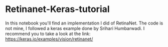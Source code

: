 # Retinanet-Keras-tutorial
In this notebook you'll find an implementation I did of RetinaNet. The code is not mine, I followed a keras example done by Srihari Humbarwadi. I recommend you to take a look at the link: https://keras.io/examples/vision/retinanet/
